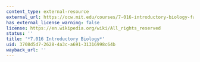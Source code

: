 ```yaml
---
content_type: external-resource
external_url: https://ocw.mit.edu/courses/7-016-introductory-biology-fall-2018/
has_external_license_warning: false
license: https://en.wikipedia.org/wiki/All_rights_reserved
status: ''
title: '*7.016 Introductory Biology*'
uid: 3708d5d7-2628-4a3c-a691-31316998c64b
wayback_url: ''
---
```

